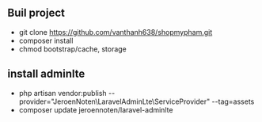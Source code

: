## Buil project

 + git clone https://github.com/vanthanh638/shopmypham.git
 + composer install
 + chmod bootstrap/cache, storage

 ## install adminlte
  + php artisan vendor:publish --provider="JeroenNoten\LaravelAdminLte\ServiceProvider" --tag=assets
  + composer update jeroennoten/laravel-adminlte